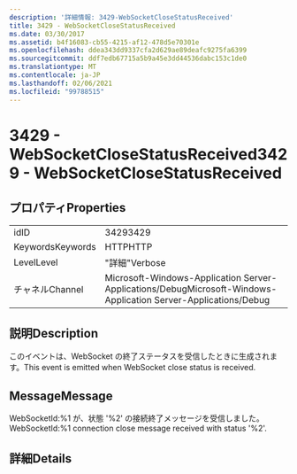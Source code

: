 ```yaml
---
description: '詳細情報: 3429-WebSocketCloseStatusReceived'
title: 3429 - WebSocketCloseStatusReceived
ms.date: 03/30/2017
ms.assetid: b4f16083-cb55-4215-af12-478d5e70301e
ms.openlocfilehash: ddea343dd9337cfa2d629ae89deafc9275fa6399
ms.sourcegitcommit: ddf7edb67715a5b9a45e3dd44536dabc153c1de0
ms.translationtype: MT
ms.contentlocale: ja-JP
ms.lasthandoff: 02/06/2021
ms.locfileid: "99788515"
---
```

# <a name="3429---websocketclosestatusreceived"></a><span data-ttu-id="fc062-103">3429 - WebSocketCloseStatusReceived</span><span class="sxs-lookup"><span data-stu-id="fc062-103">3429 - WebSocketCloseStatusReceived</span></span>

## <a name="properties"></a><span data-ttu-id="fc062-104">プロパティ</span><span class="sxs-lookup"><span data-stu-id="fc062-104">Properties</span></span>  
  
|||  
|-|-|  
|<span data-ttu-id="fc062-105">id</span><span class="sxs-lookup"><span data-stu-id="fc062-105">ID</span></span>|<span data-ttu-id="fc062-106">3429</span><span class="sxs-lookup"><span data-stu-id="fc062-106">3429</span></span>|  
|<span data-ttu-id="fc062-107">Keywords</span><span class="sxs-lookup"><span data-stu-id="fc062-107">Keywords</span></span>|<span data-ttu-id="fc062-108">HTTP</span><span class="sxs-lookup"><span data-stu-id="fc062-108">HTTP</span></span>|  
|<span data-ttu-id="fc062-109">Level</span><span class="sxs-lookup"><span data-stu-id="fc062-109">Level</span></span>|<span data-ttu-id="fc062-110">"詳細"</span><span class="sxs-lookup"><span data-stu-id="fc062-110">Verbose</span></span>|  
|<span data-ttu-id="fc062-111">チャネル</span><span class="sxs-lookup"><span data-stu-id="fc062-111">Channel</span></span>|<span data-ttu-id="fc062-112">Microsoft-Windows-Application Server-Applications/Debug</span><span class="sxs-lookup"><span data-stu-id="fc062-112">Microsoft-Windows-Application Server-Applications/Debug</span></span>|  
  
## <a name="description"></a><span data-ttu-id="fc062-113">説明</span><span class="sxs-lookup"><span data-stu-id="fc062-113">Description</span></span>  

 <span data-ttu-id="fc062-114">このイベントは、WebSocket の終了ステータスを受信したときに生成されます。</span><span class="sxs-lookup"><span data-stu-id="fc062-114">This event is emitted when WebSocket close status is received.</span></span>  
  
## <a name="message"></a><span data-ttu-id="fc062-115">Message</span><span class="sxs-lookup"><span data-stu-id="fc062-115">Message</span></span>  

 <span data-ttu-id="fc062-116">WebSocketId:%1 が、状態 '%2' の接続終了メッセージを受信しました。</span><span class="sxs-lookup"><span data-stu-id="fc062-116">WebSocketId:%1 connection close message received with status '%2'.</span></span>  
  
## <a name="details"></a><span data-ttu-id="fc062-117">詳細</span><span class="sxs-lookup"><span data-stu-id="fc062-117">Details</span></span>
